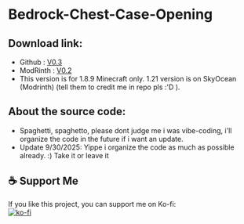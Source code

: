 # Bedrock-Chest-Case-Opening 



## Download link:
- Github : [V0.3](https://github.com/Ev-Hoang/Bedrock-Chest-Case-Opening/releases/tag/BetaV0.3)
- ModRinth : [V0.2](https://modrinth.com/mod/bcco)
- This version is for 1.8.9 Minecraft only. 1.21 version is on SkyOcean (Modrinth) (tell them to credit me in repo pls :'D ).

## About the source code:
- Spaghetti, spaghetto, please dont judge me i was vibe-coding, i'll organize the code in the future if i want an update.
- Update 9/30/2025: Yippe i organize the code as much as possible already. :) Take it or leave it

## ☕ Support Me
If you like this project, you can support me on Ko-fi:  
[![ko-fi](https://ko-fi.com/img/githubbutton_sm.svg)](https://ko-fi.com/evhoang)
